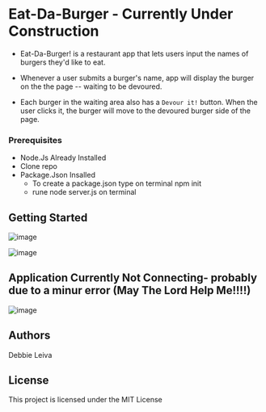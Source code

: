 # Eat-Da-Burger - Currently Under Construction

* Eat-Da-Burger! is a restaurant app that lets users input the names of burgers they'd like to eat.

* Whenever a user submits a burger's name, app will display the burger on the  the page -- waiting to be devoured.

* Each burger in the waiting area also has a `Devour it!` button. When the user clicks it, the burger will move to the devoured burger side of the page.


### Prerequisites
   * Node.Js Already Installed
   * Clone repo 
   * Package.Json Insalled
        * To create a package.json type on terminal npm init
        * rune node server.js on terminal 



## Getting Started 

![image](https://user-images.githubusercontent.com/32282229/40517231-2a14d8d6-5f82-11e8-9f24-0bae7631503d.png)


![image](https://user-images.githubusercontent.com/32282229/40517368-edaaad98-5f82-11e8-82cf-bd4be2c1a08b.png)



## Application Currently Not Connecting- probably due to a minur error (May The Lord Help Me!!!!)  

![image](https://user-images.githubusercontent.com/32282229/40517336-b7fad876-5f82-11e8-9eaf-31b1d5fa88e6.png)



## Authors

Debbie Leiva

## License

This project is licensed under the MIT License 



   


